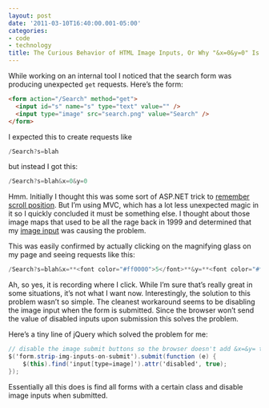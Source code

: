 ```yaml
---
layout: post
date: '2011-03-10T16:40:00.001-05:00'
categories:
- code
- technology
title: The Curious Behavior of HTML Image Inputs, Or Why "&x=0&y=0" Is Showing Up Uninvited
---
```


While working on an internal tool I noticed that the search form was producing unexpected `get` requests. Here’s the form:

```html
<form action="/Search" method="get">
  <input id="s" name="s" type="text" value="" />
  <input type="image" src="search.png" value="Search" />
</form>
```

I expected this to create requests like 

```cs
/Search?s=blah
```

but instead I got this:

```cs
/Search?s=blah&x=0&y=0
```

Hmm. Initially I thought this was some sort of ASP.NET trick to [remember scroll position](http://weblogs.asp.net/hosamkamel/archive/2007/09/07/maintain-scroll-position-after-postbacks-in-asp-net-2-0.aspx). But I’m using MVC, which has a lot less unexpected magic in it so I quickly concluded it must be something else. I thought about those image maps that used to be all the rage back in 1999 and determined that my [image input](http://www.whatwg.org/specs/web-apps/current-work/multipage/number-state.html#concept-input-type-image-coordinate) was causing the problem.


This was easily confirmed by actually clicking on the magnifying glass on my page and seeing requests like this:

```cs
/Search?s=blah&x=**<font color="#ff0000">5</font>**&y=**<font color="#ff0000">3</font>**
```

Ah, so yes, it is recording where I click. While I’m sure that’s really great in some situations, it’s not what I want now. Interestingly, the solution to this problem wasn’t so simple. The cleanest workaround seems to be disabling the image input when the form is submitted. Since the browser won’t send the value of disabled inputs upon submission this solves the problem.

Here’s a tiny line of jQuery which solved the problem for me:

```cs
// disable the image submit buttons so the browser doesn't add &x=&y= to the qs
$('form.strip-img-inputs-on-submit').submit(function (e) {
    $(this).find('input[type=image]').attr('disabled', true);
});
```

Essentially all this does is find all forms with a certain class and disable image inputs when submitted.